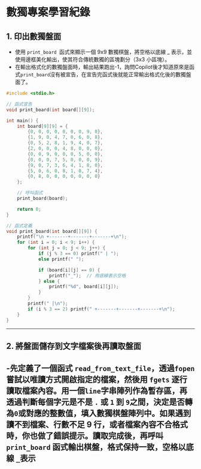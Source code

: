 # 數獨專案學習紀錄
## 1. 印出數獨盤面
- 使用 `print_board `函式來顯示一個 9x9 數獨棋盤，將空格以底線 _ 表示，並使用邊框美化輸出，使其符合傳統數獨的區塊劃分（3x3 小區塊）。
- 在輸出格式化的數獨盤面時，輸出結果跑出-1，詢問Copilot後才知道原來是函式`print_board`沒有被宣告，在宣告完函式後就能正常輸出格式化後的數獨盤面了。
```c
#include <stdio.h>

// 函式宣告
void print_board(int board[][9]);

int main() {
    int board[9][9] = {
        {0, 0, 0, 0, 0, 0, 0, 9, 0},
        {1, 9, 0, 4, 7, 0, 6, 0, 8},
        {0, 5, 2, 8, 1, 9, 4, 0, 7},
        {2, 0, 0, 0, 4, 8, 0, 0, 0},
        {0, 0, 9, 0, 0, 0, 5, 0, 0},
        {0, 0, 0, 7, 5, 0, 0, 0, 9},
        {9, 0, 7, 3, 6, 4, 1, 8, 0},
        {5, 0, 6, 0, 8, 1, 0, 7, 4},
        {0, 8, 0, 0, 0, 0, 0, 0, 0}
    };

    // 呼叫函式
    print_board(board);

    return 0;
}

// 函式定義
void print_board(int board[][9]) {
    printf("\n +-------+-------+-------+\n");
    for (int i = 0; i < 9; i++) {
        for (int j = 0; j < 9; j++) {
            if (j % 3 == 0) printf(" | ");
            else printf(" ");

            if (board[i][j] == 0) {
                printf("_");  // 用底線表示空格
            } else {
                printf("%d", board[i][j]);
            }
        }
        printf(" |\n");
        if (i % 3 == 2) printf(" +-------+-------+-------+\n");
    }
}
```
---
## 2. 將盤面儲存到文字檔案後再讀取盤面
-先定義了一個函式 `read_from_text_file`，透過` fopen `嘗試以唯讀方式開啟指定的檔案，然後用 `fgets` 逐行讀取檔案內容。用一個` line `字串陣列作為暫存區，再透過判斷每個字元是不是 `.` 或 `1` 到 `9`之間，決定是否轉為` 0 `或對應的整數值，填入數獨棋盤陣列中。如果遇到讀不到檔案、行數不足 9 行，或者檔案內容不合格式時，你也做了錯誤提示。讀取完成後，再呼叫 `print_board` 函式輸出棋盤，格式保持一致，空格以底線 `_`表示
-
